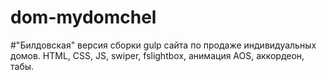 # dom-mydomchel
#"Билдовская" версия сборки gulp сайта по продаже индивидуальных домов. HTML, CSS, JS, swiper, fslightbox, анимация AOS, аккордеон, табы.
